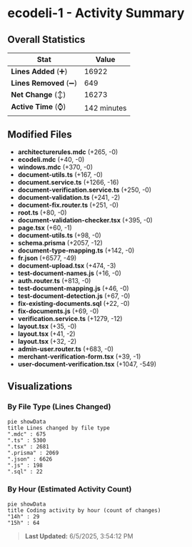 # ecodeli-1 - Activity Summary 

## Overall Statistics

| Stat                   | Value                                                             |
| ---------------------- | ----------------------------------------------------------------- |
| **Lines Added** (➕)   | 16922                                          |
| **Lines Removed** (➖) | 649                                        |
| **Net Change** (↕)    | 16273                |
| **Active Time** (⌚)   | 142 minutes |


## Modified Files
- **architecturerules.mdc** (+265, -0)
- **ecodeli.mdc** (+40, -0)
- **windows.mdc** (+370, -0)
- **document-utils.ts** (+167, -0)
- **document.service.ts** (+1266, -16)
- **document-verification.service.ts** (+250, -0)
- **document-validation.ts** (+241, -2)
- **document-fix.router.ts** (+251, -0)
- **root.ts** (+80, -0)
- **document-validation-checker.tsx** (+395, -0)
- **page.tsx** (+60, -1)
- **document-utils.ts** (+98, -0)
- **schema.prisma** (+2057, -12)
- **document-type-mapping.ts** (+142, -0)
- **fr.json** (+6577, -49)
- **document-upload.tsx** (+474, -3)
- **test-document-names.js** (+16, -0)
- **auth.router.ts** (+813, -0)
- **test-document-mapping.js** (+46, -0)
- **test-document-detection.js** (+67, -0)
- **fix-existing-documents.sql** (+22, -0)
- **fix-documents.js** (+69, -0)
- **verification.service.ts** (+1279, -12)
- **layout.tsx** (+35, -0)
- **layout.tsx** (+41, -2)
- **layout.tsx** (+32, -2)
- **admin-user.router.ts** (+683, -0)
- **merchant-verification-form.tsx** (+39, -1)
- **user-document-verification.tsx** (+1047, -549)

## Visualizations

### By File Type (Lines Changed)

```mermaid
pie showData
title Lines changed by file type
".mdc" : 675
".ts" : 5300
".tsx" : 2681
".prisma" : 2069
".json" : 6626
".js" : 198
".sql" : 22
```

### By Hour (Estimated Activity Count)

```mermaid
pie showData
title Coding activity by hour (count of changes)
"14h" : 29
"15h" : 64
```


> **Last Updated:** 6/5/2025, 3:54:12 PM